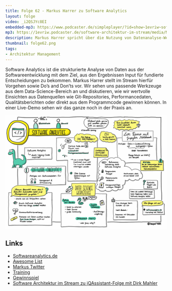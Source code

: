```yaml
---
title: Folge 62 - Markus Harrer zu Software Analytics
layout: folge
video: _i2QSJYc8EI
embedded-mp3: https://www.podcaster.de/simpleplayer/?id=show~1evriw~software-architektur-im-stream~pod-5fcccd48d39093128c2a2eb16a&v=1623418399
mp3: https://1evriw.podcaster.de/software-architektur-im-stream/media/MarkusHarrerSoftwareAnalytics.mp3
description: Markus Harrer spricht über die Nutzung von Datenanalyse-Werkzeugen in Software-Projekten.
thumbnail: folge62.png
tags:
- Architektur Management
---
```


Software Analytics ist die strukturierte Analyse von Daten aus der
Softwareentwicklung mit dem Ziel, aus den Ergebnissen Input für
fundierte Entscheidungen zu bekommen. Markus Harrer stellt im Stream
hierfür Vorgehen sowie Do’s and Don’ts vor. Wir sehen uns passende
Werkzeuge aus dem Data-Science-Bereich an und diskutieren, wie wir
wertvolle Einsichten aus Datenquellen wie Git-Repositories,
Performancedaten, Qualitätsberichten oder direkt aus dem Programmcode
gewinnen können. In einer Live-Demo sehen wir das ganze noch in der
Praxis an.

![Sketchnotes](/sketchnotes/folge62.jpg)

## Links

* [Softwareanalytics.de](https://softwareanalytics.de/)
* [Awesome List](https://github.com/feststelltaste/awesome-software-analytics)
* [Markus Twitter](https://twitter.com/feststelltaste )
* [Training](https://www.innoq.com/de/trainings/software-analytics/)
* [Gewinnspiel](https://forms.gle/5yvA5np1mj759tkH9 )
* [Software Architektur im Stream zu jQAssistant-Folge mit Dirk Mahler](https://software-architektur.tv/2021/05/07/folge58.html )

